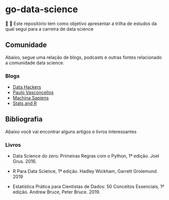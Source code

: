 # go-data-science
:school_satchel: :rocket: Este repositório tem como objetivo apresentar a trilha de estudos da qual segui para a carreira de data science

## Comunidade

Abaixo, segue uma relação de blogs, podcasts e outras fontes relacionado a comunidade data science.

### Blogs

- [Data Hackers](https://medium.com/data-hackers)
- [Paulo Vasconcellos](https://paulovasconcellos.com.br)
- [Machina Sapiens](https://medium.com/machina-sapiens)
- [Stats and R](https://www.statsandr.com/blog/)

## Bibliografia

Abaixo você vai encontrar alguns artigos e livros interessantes

### Livros

- Data Science do zero: Primeiras Regras com o Python, 1ª edição. Joel Grus. 2016.

- R Para Data Science, 1ª edição.  Hadley Wickham, Garrett Grolemund. 2019

- Estatística Prática para Cientistas de Dados: 50 Conceitos Essenciais, 1ª edição. Andrew Bruce, Peter Bruce. 2019.
